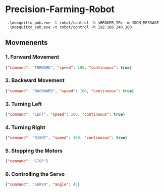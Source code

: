 # Precision-Farming-Robot

```shell
 .\mosquitto_pub.exe -t robot/control -h <BROKER_IP> -m JSON_MESSAGE
 .\mosquitto_sub.exe -t robot/control -h 192.168.240.180
```

## **Movmenents**

### 1. **Forward Movement**

```json
{"command": "FORWARD", "speed": 100, "continuous": true}
```

### 2. **Backward Movement**

```json
{"command": "BACKWARD", "speed": 100, "continuous": true}
```

### 3. **Turning Left**

```json
{"command": "LEFT", "speed": 100, "continuous": true}
```

### 4. **Turning Right**

```json
{"command": "RIGHT", "speed": 100, "continuous": true}
```

### 5. **Stopping the Motors**

```json
{"command": "STOP"}
```

### 6. **Controlling the Servo**

```json
{"command": "SERVO", "angle": 45}
```
